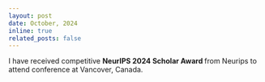 ```yaml
---
layout: post
date: October, 2024
inline: true
related_posts: false
---
```


I have received competitive  <b> NeurIPS 2024 Scholar Award </b> from Neurips to attend conference at Vancover, Canada.

